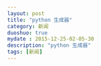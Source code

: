 ```yaml
---
layout: post
title: "python 生成器"
category: 新闻
duoshuo: true
mydate : 2015-12-25-02-05-30
description: "python 生成器"
tags: [新闻]
---
```


